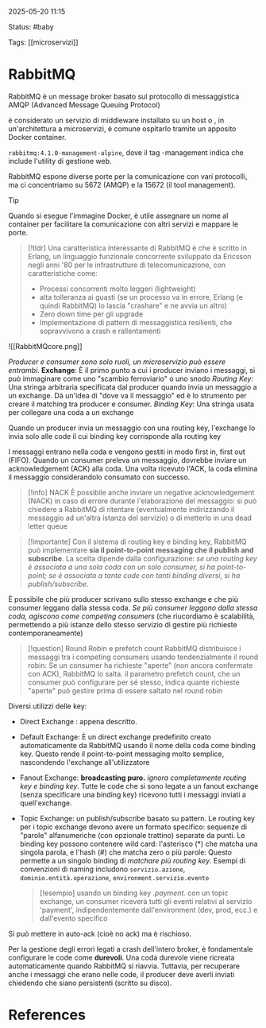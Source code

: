 2025-05-20 11:15

Status: #baby 

Tags: [[microservizi]]
# RabbitMQ

RabbitMQ è un message broker basato sul protocollo di messaggistica AMQP (Advanced Message Queuing Protocol)

è considerato un servizio di middleware installato su un host o
, in un'architettura a microservizi, è comune ospitarlo tramite un apposito Docker container.

`rabbitmq:4.1.0-management-alpine`, dove il tag -management indica che include l'utility di gestione web.

RabbitMQ espone diverse porte per la comunicazione con vari protocolli, ma ci concentriamo su 5672 (AMQP) e la 15672 (il tool management).

> [!tip]
> Quando si esegue l'immagine Docker, è utile assegnare un nome al container per facilitare la comunicazione con altri servizi e mappare le porte.

> [!tldr]
> Una caratteristica interessante di RabbitMQ è che è scritto in Erlang, un linguaggio funzionale concorrente sviluppato da Ericsson negli anni '80 per le infrastrutture di telecomunicazione, con caratteristiche come:
> - Processi concorrenti molto leggeri (lightweight)
> - alta tolleranza ai guasti (se un processo va in errore, Erlang (e quindi RabbitMQ) lo lascia "crashare" e ne avvia un altro)
> - Zero down time per gli upgrade
> - Implementazione di pattern di messaggistica resilienti, che sopravvivono a crash e rallentamenti

![[RabbitMQcore.png]]

*Producer e consumer sono solo ruoli, un microservizio può essere entrambi*.
**Exchange**: È il primo punto a cui i producer inviano i messaggi, si può immaginare come uno "scambio ferroviario" o uno snodo
*Routing Key*: Una stringa arbitraria specificata dal producer quando invia un messaggio a un exchange. Dà un'idea di "dove va il messaggio" ed è lo strumento per creare il matching tra producer e consumer.
*Binding Key*: Una stringa usata per collegare una coda a un exchange

Quando un producer invia un messaggio con una routing key, l'exchange lo invia solo alle code il cui binding key corrisponde alla routing key

I messaggi entrano nella coda e vengono gestiti in modo first in, first out (FIFO). Quando un consumer preleva un messaggio, dovrebbe inviare un acknowledgement (ACK) alla coda. Una volta ricevuto l'ACK, la coda elimina il messaggio considerandolo consumato con successo.

> [!info] NACK
> È possibile anche inviare un negative acknowledgement (NACK) in caso di errore durante l'elaborazione del messaggio: si può chiedere a RabbitMQ di ritentare (eventualmente indirizzando il messaggio ad un'altra istanza del servizio) o di metterlo in una dead letter queue

> [!importante]
> Con il sistema di routing key e binding key, RabbitMQ può implementare **sia il point-to-point messaging che il publish and subscribe**. La scelta dipende dalla configurazione: *se una routing key è associata a una sola coda con un solo consumer, si ha point-to-point; se è associata a tante code con tanti binding diversi, si ha publish/subscribe*.

È possibile che più producer scrivano sullo stesso exchange e che più consumer leggano dalla stessa coda. *Se più consumer leggono dalla stessa coda, agiscono come competing consumers* (che riucordiamo è scalabilità, permettendo a più istanze dello stesso servizio di gestire più richieste contemporaneamente)

> [!question] Round Robin e prefetch count
> RabbitMQ distribuisce i messaggi tra i competing consumers usando tendenzialmente il round robin: Se un consumer ha richieste "aperte" (non ancora confermate con ACK), RabbitMQ lo salta. il parametro prefetch count, che un consumer può configurare per sé stesso, indica quante richieste "aperte" può gestire prima di essere saltato nel round robin

Diversi utilizzi delle key:
- Direct Exchange : appena descritto.
- Default Exchange: È un direct exchange predefinito creato automaticamente da RabbitMQ usando il nome della coda come binding key. Questo rende il point-to-point messaging molto semplice, nascondendo l'exchange all'utilizzatore
- Fanout Exchange: **broadcasting puro.** *ignora completamente routing key e binding key*. Tutte le code che si sono legate a un fanout exchange (senza specificare una binding key) ricevono tutti i messaggi inviati a quell'exchange.
- Topic Exchange: un publish/subscribe basato su pattern. Le routing key per i topic exchange devono avere un formato specifico: sequenze di "parole" alfanumeriche (con opzionale trattino) separate da punti. Le binding key possono contenere wild card: l'asterisco (\*) che matcha una singola parola, e l'hash (#) che matcha zero o più parole: Questo permette a un singolo binding di *matchare più routing key*.
  Esempi di convenzioni di naming includono `servizio.azione`, `dominio.entità.operazione`, `environment.servizio.evento`

  > [!esempio]
  > usando un binding key *.payment.* con un topic exchange, un consumer riceverà tutti gli eventi relativi al servizio 'payment', indipendentemente dall'environment (dev, prod, ecc.) e dall'evento specifico

Si può mettere in auto-ack (cioè no ack) ma è rischioso.

Per la gestione degli errori legati a crash dell'intero broker, è fondamentale configurare le code come **durevoli**. Una coda durevole viene ricreata automaticamente quando RabbitMQ si riavvia. Tuttavia, per recuperare anche i messaggi che erano nelle code, il producer deve averli inviati chiedendo che siano persistenti (scritto su disco).

# References
